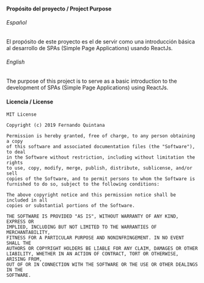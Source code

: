 #### Propósito del proyecto / Project Purpose

###### Español

El propósito de este proyecto es el de servir como una introducción básica al desarrollo de SPAs (Simple Page Applications) usando ReactJs.

###### English

The purpose of this project is to serve as a basic introduction to the development of SPAs (Simple Page Applications) using ReactJs.

#### Licencia / License

```
MIT License

Copyright (c) 2019 Fernando Quintana

Permission is hereby granted, free of charge, to any person obtaining a copy
of this software and associated documentation files (the "Software"), to deal
in the Software without restriction, including without limitation the rights
to use, copy, modify, merge, publish, distribute, sublicense, and/or sell
copies of the Software, and to permit persons to whom the Software is
furnished to do so, subject to the following conditions:

The above copyright notice and this permission notice shall be included in all
copies or substantial portions of the Software.

THE SOFTWARE IS PROVIDED "AS IS", WITHOUT WARRANTY OF ANY KIND, EXPRESS OR
IMPLIED, INCLUDING BUT NOT LIMITED TO THE WARRANTIES OF MERCHANTABILITY,
FITNESS FOR A PARTICULAR PURPOSE AND NONINFRINGEMENT. IN NO EVENT SHALL THE
AUTHORS OR COPYRIGHT HOLDERS BE LIABLE FOR ANY CLAIM, DAMAGES OR OTHER
LIABILITY, WHETHER IN AN ACTION OF CONTRACT, TORT OR OTHERWISE, ARISING FROM,
OUT OF OR IN CONNECTION WITH THE SOFTWARE OR THE USE OR OTHER DEALINGS IN THE
SOFTWARE.
```